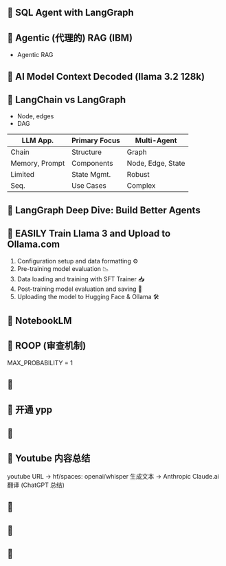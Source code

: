 ## 🥃 SQL Agent with LangGraph

## 🥃 Agentic (代理的) RAG (IBM)

- Agentic RAG

## 🥃 AI Model Context Decoded (llama 3.2 128k)

## 🥃 LangChain vs LangGraph

- Node, edges
- DAG

| LLM App.       | Primary Focus  | Multi-Agent    |
|----------------|----------------|----------------|
| Chain          | Structure      | Graph          |
| Memory, Prompt | Components     | Node, Edge, State |
| Limited        | State Mgmt.    | Robust         |
| Seq.           | Use Cases      | Complex        |


## 🥃 LangGraph Deep Dive: Build Better Agents

## 🥃 EASILY Train Llama 3 and Upload to Ollama.com

 1. Configuration setup and data formatting ⚙️
 2. Pre-training model evaluation 📉
 3. Data loading and training with SFT Trainer 📥
 4. Post-training model evaluation and saving 🚀
 5. Uploading the model to Hugging Face & Ollama 🛠️


## 🥃 NotebookLM

## 🥃 ROOP (审查机制)

MAX_PROBABILITY = 1

## 🥃 

## 🥃 开通 ypp 

## 🥃 

## 🥃 Youtube 内容总结

youtube URL -> hf/spaces: openai/whisper 生成文本 -> Anthropic Claude.ai 翻译 (ChatGPT 总结)

## 🥃 

## 🥃 

## 🥃 
